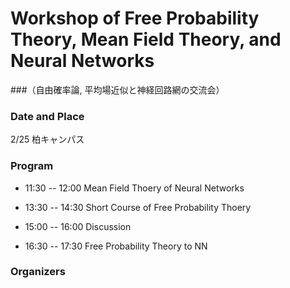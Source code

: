 
# Workshop of Free Probability Theory, Mean Field Theory, and Neural Networks
###（自由確率論, 平均場近似と神経回路網の交流会）


###  Date and Place
2/25
柏キャンパス


###  Program


- 11:30 -- 12:00  Mean Field Thoery of Neural Networks

- 13:30 -- 14:30  Short Course of Free Probability Thoery


- 15:00 -- 16:00  Discussion


- 16:30 -- 17:30  Free Probability Theory to NN



### Organizers

